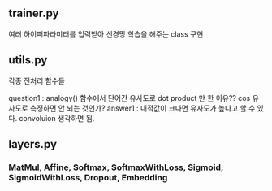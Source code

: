 ## trainer.py
  여러 하이퍼파라미터를 입력받아 신경망 학습을 해주는 class 구현

## utils.py
  각종 전처리 함수들
  
  question1 : analogy() 함수에서 단어간 유사도로 dot product 만 한 이유?? cos 유사도로 측정하면 안 되는 것인가?
  answer1 : 내적값이 크다면 유사도가 높다고 할 수 있다. convoluion 생각하면 됨.

## layers.py
  ### MatMul, Affine, Softmax, SoftmaxWithLoss, Sigmoid, SigmoidWithLoss, Dropout, Embedding
